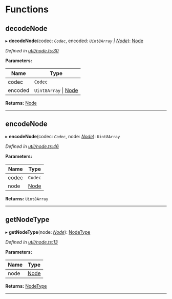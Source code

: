 

# Functions

<a id="decodenode"></a>

##  decodeNode

▸ **decodeNode**(codec: *`Codec`*, encoded: *`Uint8Array` \| [Node](_types_.md#node)*): [Node](_types_.md#node)

*Defined in [util/node.ts:30](https://github.com/polkadot-js/common/blob/830ca31/packages/trie-db/src/util/node.ts#L30)*

**Parameters:**

| Name | Type |
| ------ | ------ |
| codec | `Codec` |
| encoded | `Uint8Array` \| [Node](_types_.md#node) |

**Returns:** [Node](_types_.md#node)

___
<a id="encodenode"></a>

##  encodeNode

▸ **encodeNode**(codec: *`Codec`*, node: *[Node](_types_.md#node)*): `Uint8Array`

*Defined in [util/node.ts:46](https://github.com/polkadot-js/common/blob/830ca31/packages/trie-db/src/util/node.ts#L46)*

**Parameters:**

| Name | Type |
| ------ | ------ |
| codec | `Codec` |
| node | [Node](_types_.md#node) |

**Returns:** `Uint8Array`

___
<a id="getnodetype"></a>

##  getNodeType

▸ **getNodeType**(node: *[Node](_types_.md#node)*): [NodeType](../enums/_types_.nodetype.md)

*Defined in [util/node.ts:13](https://github.com/polkadot-js/common/blob/830ca31/packages/trie-db/src/util/node.ts#L13)*

**Parameters:**

| Name | Type |
| ------ | ------ |
| node | [Node](_types_.md#node) |

**Returns:** [NodeType](../enums/_types_.nodetype.md)

___

